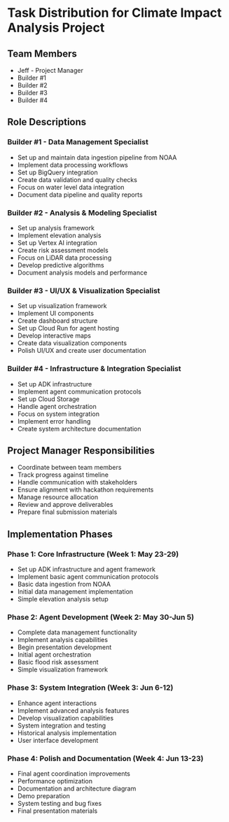 # Task Distribution for Climate Impact Analysis Project

## Team Members
- Jeff - Project Manager
- Builder #1
- Builder #2
- Builder #3
- Builder #4

## Role Descriptions

### Builder #1 - Data Management Specialist
- Set up and maintain data ingestion pipeline from NOAA
- Implement data processing workflows
- Set up BigQuery integration
- Create data validation and quality checks
- Focus on water level data integration
- Document data pipeline and quality reports

### Builder #2 - Analysis & Modeling Specialist
- Set up analysis framework
- Implement elevation analysis
- Set up Vertex AI integration
- Create risk assessment models
- Focus on LiDAR data processing
- Develop predictive algorithms
- Document analysis models and performance

### Builder #3 - UI/UX & Visualization Specialist
- Set up visualization framework
- Implement UI components
- Create dashboard structure
- Set up Cloud Run for agent hosting
- Develop interactive maps
- Create data visualization components
- Polish UI/UX and create user documentation

### Builder #4 - Infrastructure & Integration Specialist
- Set up ADK infrastructure
- Implement agent communication protocols
- Set up Cloud Storage
- Handle agent orchestration
- Focus on system integration
- Implement error handling
- Create system architecture documentation

## Project Manager Responsibilities
- Coordinate between team members
- Track progress against timeline
- Handle communication with stakeholders
- Ensure alignment with hackathon requirements
- Manage resource allocation
- Review and approve deliverables
- Prepare final submission materials

## Implementation Phases

### Phase 1: Core Infrastructure (Week 1: May 23-29)
- Set up ADK infrastructure and agent framework
- Implement basic agent communication protocols
- Basic data ingestion from NOAA
- Initial data management implementation
- Simple elevation analysis setup

### Phase 2: Agent Development (Week 2: May 30-Jun 5)
- Complete data management functionality
- Implement analysis capabilities
- Begin presentation development
- Initial agent orchestration
- Basic flood risk assessment
- Simple visualization framework

### Phase 3: System Integration (Week 3: Jun 6-12)
- Enhance agent interactions
- Implement advanced analysis features
- Develop visualization capabilities
- System integration and testing
- Historical analysis implementation
- User interface development

### Phase 4: Polish and Documentation (Week 4: Jun 13-23)
- Final agent coordination improvements
- Performance optimization
- Documentation and architecture diagram
- Demo preparation
- System testing and bug fixes
- Final presentation materials